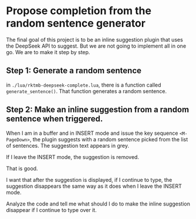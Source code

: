 # Propose completion from the random sentence generator

The final goal of this project is to be an inline suggestion plugin that uses the DeepSeek API to suggest.
But we are not going to implement all in one go.
We are to make it step by step.

## Step 1: Generate a random sentence

in `./lua/rktmb-deepseek-complete.lua`, there is a function called `generate_sentence()`.
That function generates a random sentence.

## Step 2: Make an inline  suggestion from a random sentence when triggered.

When I am in a buffer and in INSERT mode and issue the key sequence `<M-PageDown>`,
the plugin suggests with a random sentence picked from the list of sentences. 
The suggestion text appears in grey.

If I leave the INSERT mode, the suggestion is removed.

That is good.

I want that after the suggestion is displayed, if I continue to type, the suggestion disappears the same way as it does when I leave the INSERT mode.

Analyze the code and tell me what should I do to make the inline suggestion disappear if I continue to type over it.


